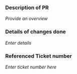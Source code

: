 ### Description of PR
_Provide an overview_
### Details of changes done
_Enter details_
### Referenced Ticket number
_Enter ticket number here_


